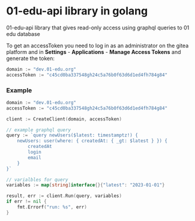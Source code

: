 # 01-edu-api library in golang

01-edu-api library that gives read-only access using graphql queries to 01 edu database

To get an accessToken you need to log in as an administrator on the gitea platform and in **Settings** - **Applications** - **Manage Access Tokens** and generate the token:

```go
domain := "dev.01-edu.org"
accessToken := "c45cd0ba337548gh24c5a76b0f63d6d1ed4fh784g84"
```

### Example

```go
domain := "dev.01-edu.org"
accessToken := "c45cd0ba337548gh24c5a76b0f63d6d1ed4fh784g84"

client := CreateClient(domain, accessToken)

// example graphql query
query := `query newUsers($latest: timestamptz!) {
    newUsers: user(where: { createdAt: { _gt: $latest } }) {
        createdAt
        login
        email
    }
}`

// varialbles for query
variables := map[string]interface{}{"latest": "2023-01-01"}

result, err := client.Run(query, variables)
if err != nil {
    fmt.Errorf("run: %s", err)
}
```